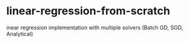 # linear-regression-from-scratch
inear regression implementation with multiple solvers (Batch GD, SGD, Analytical)
